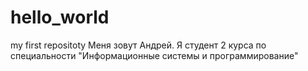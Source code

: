 # hello_world
my first repositoty 
Меня зовут Андрей. Я студент 2 курса по специальности "Информационные системы и программирование"
